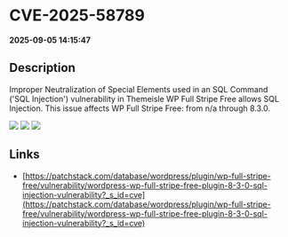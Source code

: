 # CVE-2025-58789

**2025-09-05 14:15:47**

## Description
Improper Neutralization of Special Elements used in an SQL Command ('SQL Injection') vulnerability in Themeisle WP Full Stripe Free allows SQL Injection. This issue affects WP Full Stripe Free: from n/a through 8.3.0.

![](https://img.shields.io/static/v1?label=Score&message=7.6&color=red)
![](https://img.shields.io/static/v1?label=Severity&message=HIGH&color=red)
![](https://img.shields.io/static/v1?label=CWE&message=SQL&color=green)

## Links
- [https://patchstack.com/database/wordpress/plugin/wp-full-stripe-free/vulnerability/wordpress-wp-full-stripe-free-plugin-8-3-0-sql-injection-vulnerability?_s_id=cve](https://patchstack.com/database/wordpress/plugin/wp-full-stripe-free/vulnerability/wordpress-wp-full-stripe-free-plugin-8-3-0-sql-injection-vulnerability?_s_id=cve)
